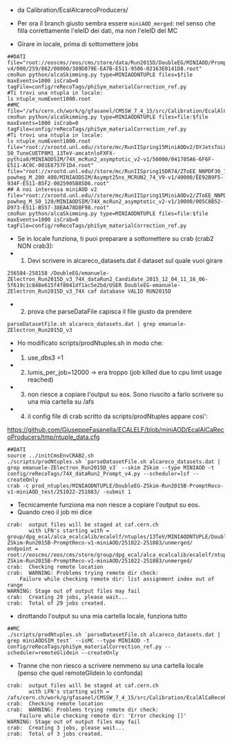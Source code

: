 * da Calibration/EcalAlcarecoProducers/
* Per ora il branch giusto sembra essere `miniAOD_merged`: nel senso che filla correttamente l'eleID dei dati, ma non l'eleID del MC

* Girare in locale, prima di sottomettere jobs
```
##DATI
file="root://eoscms//eos/cms/store/data/Run2015D/DoubleEG/MINIAOD/PromptReco-v4/000/259/862/00000/389D079E-EA7B-E511-9506-02163E0141D8.root"
cmsRun python/alcaSkimming.py type=MINIAODNTUPLE files=$file maxEvents=1000 isCrab=0 tagFile=config/reRecoTags/phiSym_materialCorrection_ref.py
#Ti trovi una ntupla in locale:
ls ntuple_numEvent1000.root
##MC
file="/afs/cern.ch/work/g/gfasanel/CMSSW_7_4_15/src/Calibration/EcalAlCaRecoProducers/ZToEE_13TeV_powheg_M_120_200_miniAOD.root"
cmsRun python/alcaSkimming.py type=MINIAODNTUPLE files=file:$file maxEvents=1000 isCrab=0 tagFile=config/reRecoTags/phiSym_materialCorrection_ref.py
#Ti trovi una ntupla in locale:
ls ntuple_numEvent1000.root
file="root://xrootd.unl.edu//store/mc/RunIISpring15MiniAODv2/DYJetsToLL_M-50_TuneCUETP8M1_13TeV-amcatnloFXFX-pythia8/MINIAODSIM/74X_mcRun2_asymptotic_v2-v1/50000/041705A6-6F6F-E511-AC9C-001E6757F1D4.root"
file="root://xrootd.unl.edu//store/mc/RunIISpring15DR74/ZToEE_NNPDF30_13TeV-powheg_M_200_400/MINIAODSIM/Asympt25ns_MCRUN2_74_V9-v1/40000/EE92B9F5-934F-E511-85F2-0025905B85D6.root"
## A noi interessa miniAOD v2
file="root://xrootd.unl.edu//store/mc/RunIISpring15MiniAODv2/ZToEE_NNPDF30_13TeV-powheg_M_50_120/MINIAODSIM/74X_mcRun2_asymptotic_v2-v1/10000/005C8B52-D973-E511-B557-38EAA78D8F98.root"
cmsRun python/alcaSkimming.py type=MINIAODNTUPLE files=file:$file maxEvents=1000 isCrab=0 tagFile=config/reRecoTags/phiSym_materialCorrection_ref.py
```
 
* Se in locale funziona, ti puoi preparare a sottomettere su crab (crab2 NON crab3):
* 1) Devi scrivere in alcareco_datasets.dat il dataset sul quale vuoi girare
```
256584-258158 /DoubleEG/emanuele-ZElectron_Run2015D_v3_74X_dataRun2_Candidate_2015_12_04_11_16_06-5f619c1c848e615f4f8041df1ac5e2bd/USER DoubleEG-emanuele-ZElectron_Run2015D_v3_74X caf database VALID RUN2015D
```
* 2) prova che parseDataFile capisca il file giusto da prendere
```
parseDatasetFile.sh alcareco_datasets.dat | grep emanuele-ZElectron_Run2015D_v3
```
* Ho modificato scripts/prodNtuples.sh in modo che:
* 1) use_dbs3 =1
* 2) lumis_per_job=12000 -> era troppo (job killed due to cpu limit usage reached)
* 3) non riesce a copiare l'output su eos. Sono riuscito a farlo scrivere su una mia cartella su /afs
* 4) il config file di crab scritto da scripts/prodNtuples appare cosi': 

https://github.com/GiuseppeFasanella/ECALELF/blob/miniAOD/EcalAlCaRecoProducers/tmp/ntuple_data.cfg
```
##DATI
source ../initCmsEnvCRAB2.sh
./scripts/prodNtuples.sh `parseDatasetFile.sh alcareco_datasets.dat | grep emanuele-ZElectron_Run2015D_v3` --skim ZSkim --type MINIAOD -t config/reRecoTags/74X_dataRun2_Prompt_v4.py --scheduler=lsf --createOnly
crab -c prod_ntuples/MINIAODNTUPLE/DoubleEG-ZSkim-Run2015B-PromptReco-v1-miniAOD_test/251022-251883/ -submit 1
```

* Tecnicamente funziona ma non riesce a copiare l'output su eos.
* Quando creo il job mi dice
```
crab:  output files will be staged at caf.cern.ch
       with LFN's starting with = group/dpg_ecal/alca_ecalcalib/ecalelf/ntuples/13TeV/MINIAODNTUPLE/DoubleEG-ZSkim-Run2015B-PromptReco-v1-miniAOD/251022-251883/unmerged/
endpoint =  root://eoscms//eos/cms/store/group/dpg_ecal/alca_ecalcalib/ecalelf/ntuples/13TeV/MINIAODNTUPLE/DoubleEG-ZSkim-Run2015B-PromptReco-v1-miniAOD/251022-251883/unmerged/
crab:  Checking remote location
crab:  WARNING: Problems trying remote dir check: 
	Failure while checking remote dir: list assignment index out of range
WARNING: Stage out of output files may fail
crab:  Creating 29 jobs, please wait...
crab:  Total of 29 jobs created.
```

* dirottando l'output su una mia cartella locale, funziona tutto


```
##MC
./scripts/prodNtuples.sh `parseDatasetFile.sh alcareco_datasets.dat | grep miniAODSIM_test` --isMC --type MINIAOD -t config/reRecoTags/phiSym_materialCorrection_ref.py --scheduler=remoteGlidein --createOnly
```

* Tranne che non riesco a scrivere nemmeno su una cartella locale (penso che quel remoteGlidein lo confonda)

```
crab:  output files will be staged at caf.cern.ch
       with LFN's starting with = /afs/cern.ch/work/g/gfasanel/CMSSW_7_4_15/src/Calibration/EcalAlCaRecoProducers/Test_miniAOD_SIM/
crab:  Checking remote location
crab:  WARNING: Problems trying remote dir check: 
	Failure while checking remote dir: 'Error checking []'
WARNING: Stage out of output files may fail
crab:  Creating 3 jobs, please wait...
crab:  Total of 3 jobs created.
```

